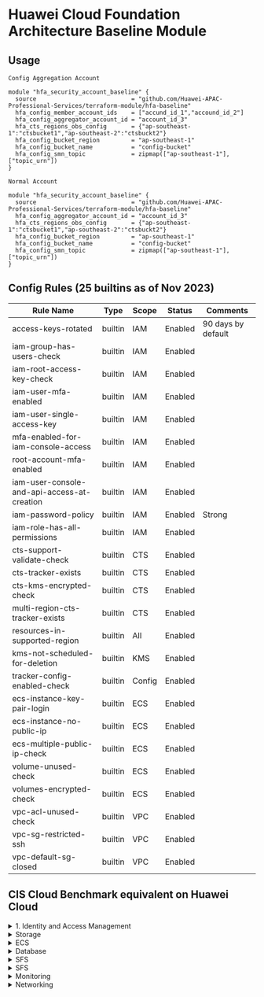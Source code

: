 # Huawei Cloud Foundation Architecture Baseline Module

## Usage
`Config Aggregation Account`  

```hcl
module "hfa_security_account_baseline" {
  source                           = "github.com/Huawei-APAC-Professional-Services/terraform-module/hfa-baseline"
  hfa_config_member_account_ids    = ["accund_id_1","accound_id_2"]
  hfa_config_aggregator_account_id = "account_id_3"
  hfa_cts_regions_obs_config       = {"ap-southeast-1":"ctsbucket1","ap-southeast-2":"ctsbuckt2"}
  hfa_config_bucket_region         = "ap-southeast-1"
  hfa_config_bucket_name           = "config-bucket"
  hfa_config_smn_topic             = zipmap(["ap-southeast-1"], ["topic_urn"])
}
``` 

`Normal Account` 
```hcl
module "hfa_security_account_baseline" {
  source                           = "github.com/Huawei-APAC-Professional-Services/terraform-module/hfa-baseline"
  hfa_config_aggregator_account_id = "account_id_3"
  hfa_cts_regions_obs_config       = {"ap-southeast-1":"ctsbucket1","ap-southeast-2":"ctsbuckt2"}
  hfa_config_bucket_region         = "ap-southeast-1"
  hfa_config_bucket_name           = "config-bucket"
  hfa_config_smn_topic             = zipmap(["ap-southeast-1"], ["topic_urn"])
}
``` 

## Config Rules (25 builtins as of Nov 2023)
| Rule Name                                   | Type    | Scope  | Status  | Comments           |
|---------------------------------------------|---------|--------|---------|--------------------|
| access-keys-rotated                         | builtin | IAM    | Enabled | 90 days by default |
| iam-group-has-users-check                   | builtin | IAM    | Enabled |                    |
| iam-root-access-key-check                   | builtin | IAM    | Enabled |                    |
| iam-user-mfa-enabled                        | builtin | IAM    | Enabled |                    |
| iam-user-single-access-key                  | builtin | IAM    | Enabled |                    |
| mfa-enabled-for-iam-console-access          | builtin | IAM    | Enabled |                    |
| root-account-mfa-enabled                    | builtin | IAM    | Enabled |                    |
| iam-user-console-and-api-access-at-creation | builtin | IAM    | Enabled |                    |
| iam-password-policy                         | builtin | IAM    | Enabled | Strong             |
| iam-role-has-all-permissions                | builtin | IAM    | Enabled |                    |
| cts-support-validate-check                  | builtin | CTS    | Enabled |                    |
| cts-tracker-exists                          | builtin | CTS    | Enabled |                    |
| cts-kms-encrypted-check                     | builtin | CTS    | Enabled |                    |
| multi-region-cts-tracker-exists             | builtin | CTS    | Enabled |                    |
| resources-in-supported-region               | builtin | All    | Enabled |                    |
| kms-not-scheduled-for-deletion              | builtin | KMS    | Enabled |                    |
| tracker-config-enabled-check                | builtin | Config | Enabled |                    |
| ecs-instance-key-pair-login                 | builtin | ECS    | Enabled |                    |
| ecs-instance-no-public-ip                   | builtin | ECS    | Enabled |                    |
| ecs-multiple-public-ip-check                | builtin | ECS    | Enabled |                    |
| volume-unused-check                         | builtin | ECS    | Enabled |                    |
| volumes-encrypted-check                     | builtin | ECS    | Enabled |                    |
| vpc-acl-unused-check                        | builtin | VPC    | Enabled |                    |
| vpc-sg-restricted-ssh                       | builtin | VPC    | Enabled |                    |
| vpc-default-sg-closed                       | builtin | VPC    | Enabled |                    |

## CIS Cloud Benchmark equivalent on Huawei Cloud

<details>

<summary>1. Identity and Access Management</summary>

This section contains recommendations for configuring identity and access management related options.

- [ ]  1.1 Maintain contact details [`Config`: :x:] [`CTS Key Events Notifications`: :x:] (Change Event is captured by CTS but not supported by Key Event Notifications and Config)
- [ ]  1.2 Ensure no 'root' user account access key exists [`Config`: :x:] [`CTS Key Events Notifications`: :white_check_mark:]
- [x] 1.3 Ensure MFA is enabled for the 'root' user account [`Config`: :white_check_mark:] [`CTS Key Events Notifications`: :white_check_mark:]
- [ ]  1.4 Eliminate use of the 'root' user for administrative and daily tasks [`Config`: :x:] [`CTS Key Events Notifications`: :white_check_mark:]
- [x] 1.5 Ensure IAM password policy requires strong password or minimum length of 14 or greater [`Config`: :white_check_mark:] [`CTS Key Events Notifications`: :white_check_mark:](security Settings by HFA default)
- [ ]  1.6 Ensure IAM password policy prevents password reuse [`Config`: :x:] [`CTS Key Events Notifications`: :white_check_mark:](security Settings by HFA default)
- [x] 1.7 Ensure multi-factor authentication (MFA) is enabled for all IAM users that have a console password [`Config`: :white_check_mark:] [`CTS Key Events Notifications`: :white_check_mark:]
- [ ]  1.8 Do not setup access keys during initial user setup for all IAM users that have a console password [`Config`: :white_check_mark:] [`CTS Key Events Notifications`: :x:]
- [ ]  1.9 Ensure credentials unused for 45 days or greater are disabled [`Config`: :x:] [`CTS Key Events Notifications`: :x:]
- [ ]  1.10 Ensure there is only one active access key available for any single IAM user with console access [`Config`: :white_check_mark:] [`CTS Key Events Notifications`: :x:]
- [ ]  1.11 Ensure access keys are rotated every 90 days or less [`Config`: :white_check_mark:] [`CTS Key Events Notifications`: :x:]
- [ ]  1.12 Ensure IAM Users Receive Permissions Only Through Groups [`Config`: :x:] [`CTS Key Events Notifications`: :x:]
- [ ]  1.13 Ensure IAM policies that allow full "*:*" administrative privileges are not attached [`Config`: :white_check_mark:] [`CTS Key Events Notifications`: :x:]
- [x] 1.14 Ensure hardware MFA is enabled for the 'root' user account [`Config`: :white_check_mark:] [`CTS Key Events Notifications`: :white_check_mark:]
- [ ]  1.15 Ensure IAM users are managed centrally via identity federation or AWS Organizations for multi-account environments [`Config`: :x:] [`CTS Key Events Notifications`: :x:]
</details>

<details>

<summary>Storage</summary>

### Ensure MFA Delete is enabled on OBS buckets
### Ensure that OBS Buckets are configured with 'Block public access (bucket settings)'

</details>

<details>

<summary>ECS</summary>

### Ensure EBS Volume Encryption is Enabled in all Regions

Change Notification: 
  - [x] Config Notification

### Ensure that OBS Buckets are configured with 'Block public access (bucket settings)'

</details>

<details>
<summary>Database</summary>

### Ensure that encryption-at-rest is enabled for RDS Instances

### Ensure Auto Minor Version Upgrade feature is Enabled for RDS Instances

### Ensure that public access is not given to RDS Instance

### 

</details>

<details>
<summary>SFS</summary>

### Ensure that encryption is enabled for SFS file systems

### Ensure Auto Minor Version Upgrade feature is Enabled for RDS Instances

### Ensure that public access is not given to RDS Instance

### 

</details>

<details>
<summary>SFS</summary>

### Ensure CTS is enabled in all regions

### Ensure CTS log file validation is enabled

### Ensure the OBS bucket used to store CTS logs is not publicly accessible
### Ensure CloudTrail trails are integrated with LTS
### Ensure Config is enabled in all regions

### Ensure OBS bucket access logging is enabled on the CTS OBS bucket

### Ensure CTSlogs are encrypted at rest using KMS CMKs

### Ensure rotation for customer created symmetric CMKs is enabled

### Ensure VPC flow logging is enabled in all VPCs

### Ensure that Object-level logging for write events is enabled for OBS bucket
### Ensure that Object-level logging for read events is enabled for OBS bucket

</details>

<details>
<summary>Monitoring</summary>

### Ensure unauthorized API calls are monitored

### Ensure management console sign-in without MFA is monitored

### Ensure usage of 'root' account is monitored

Change Notification: 
  - [x] CTS SMN Notification

### Ensure IAM policy changes are monitored

Change Notification: 
  - [x] CTS SMN Notification

### Ensure CTS configuration changes are monitored

Change Notification: 
  - [x] CTS SMN Notification

### Ensure Huawei Cloud Management Console authentication failures are monitored
### Ensure disabling or scheduled deletion of customer created CMKs is monitored

Change Notification: 
  - [x] CTS SMN Notification

### Ensure OBS bucket policy changes are monitored

Change Notification: 
  - [x] CTS SMN Notification

### Ensure Config configuration changes are monitored

Change Notification: 
  - [x] CTS SMN Notification

### Ensure security group changes are monitored

Change Notification: 
  - [x] CTS SMN Notification

### Ensure Network Access Control Lists (NACL) changes are monitored

Change Notification: 
  - [x] CTS SMN Notification

### Ensure route table changes are monitored

Change Notification: 
  - [x] CTS SMN Notification

### Ensure VPC changes are monitored

Change Notification: 
  - [x] CTS SMN Notification

### Ensure Organizations changes are monitored

Change Notification: 
  - [x] CTS SMN Notification

</details>

<details>
<summary>Networking</summary>

### Ensure no Network ACLs allow ingress from 0.0.0.0/0 to remote server administration ports

### Ensure no security groups allow ingress from 0.0.0.0/0 to remote server administration ports

### Ensure no security groups allow ingress from ::/0 to remote server administration ports

### Ensure the default security group of every VPC restricts all traffic

</details>